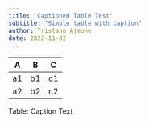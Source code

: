 ```yaml
---
title: 'Captioned Table Test'
subtitle: "Simple table with caption"
author: Tristano Ajmone
date: 2022-11-02
...
```



| A  | B  | C  |
|----|----|----|
| a1 | b1 | c1 |
| a2 | b2 | c2 |

Table: Caption Text
